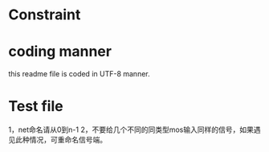 # Constraint
# coding manner
this readme file is coded in UTF-8 manner.
# Test file
1，net命名请从0到n-1
2，不要给几个不同的同类型mos输入同样的信号，如果遇见此种情况，可重命名信号端。